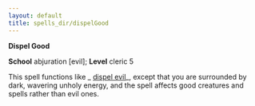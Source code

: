 ```yaml
---
layout: default
title: spells_dir/dispelGood
---
```

 **Dispel Good**

**School** abjuration [evil]; **Level** cleric 5

This spell functions like _ [dispel evil](../dispelEvil#_dispel-evil)_, except that you are surrounded by dark, wavering unholy energy, and the spell affects good creatures and spells rather than evil ones.

